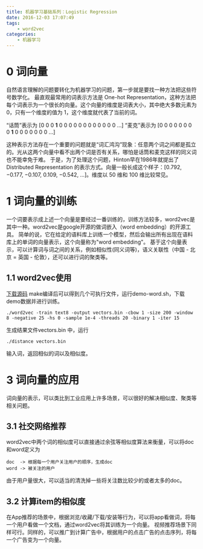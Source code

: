 ```yaml
---
title: 机器学习基础系列：Logistic Regression
date: 2016-12-03 17:07:49
tags:
    - word2vec
categories:
    - 机器学习
---
```


# 0 词向量

自然语言理解的问题要转化为机器学习的问题，第一步就是要找一种方法把这些符号数学化。
最直观最常用的词表示方法是 One-hot Representation，这种方法把每个词表示为一个很长的向量。这个向量的维度是词表大小，其中绝大多数元素为 0，只有一个维度的值为 1，这个维度就代表了当前的词。

“话筒”表示为 [0 0 0 **1** 0 0 0 0 0 0 0 0 0 0 0 0 …]
“麦克”表示为 [0 0 0 0 0 0 0 0 **1** 0 0 0 0 0 0 0 …]

这种表示方法存在一个重要的问题就是“词汇鸿沟”现象：任意两个词之间都是孤立的。光从这两个向量中看不出两个词是否有关系，哪怕是话筒和麦克这样的同义词也不能幸免于难。
于是，为了处理这个问题，Hinton早在1986年就提出了Distributed Representation 的表示方式。向量一般长成这个样子：[0.792, −0.177, −0.107, 0.109, −0.542, …]。维度以 50 维和 100 维比较常见。

# 1 词向量的训练

一个词要表示成上述一个向量是要经过一番训练的，训练方法较多，word2vec是其中一种。word2vec是google开源的做词嵌入（word embedding）的开源工具。 
简单的说，它在给定的语料库上训练一个模型，然后会输出所有出现在语料库上的单词的向量表示，这个向量称为"word embedding"。
基于这个向量表示，可以计算词与词之间的关系，例如相似性(同义词等)，语义关联性（中国 - 北京 = 英国 - 伦敦），还可以进行词的聚类等。

## 1.1 word2vec使用

[下载源码](https://code.google.com/archive/p/word2vec/source/default/source)
make编译后可以得到几个可执行文件，运行demo-word.sh，下载demo数据并进行训练。

```shell
./word2vec -train text8 -output vectors.bin -cbow 1 -size 200 -window 8 -negative 25 -hs 0 -sample 1e-4 -threads 20 -binary 1 -iter 15
```

生成结果文件vectors.bin 中，运行
```shell
./distance vectors.bin
```

输入词，返回相似的词以及相似度。

# 3 词向量的应用

词向量的表示，可以类比到工业应用上许多场景，可以很好的解决相似度、聚类等相关问题。

## 3.1 社交网络推荐

word2vec中两个词的相似度可以直接通过余弦等相似度算法来衡量，可以将doc和word定义为

```text
doc  -> 根据每一个用户关注用户的顺序，生成doc
word -> 被关注的用户
```

由于用户量很大，可以适当的清洗掉一些将关注数比较少的或者太多的doc。

## 3.2 计算item的相似度

在App推荐的场景中，根据浏览/收藏/下载/安装等行为，可以将app看做词，将每一个用户看做一个文档，通过word2vec将其训练为一个向量。
视频推荐场景下同样可行。同样的，可以推广到计算广告中，根据用户的点击广告的点击序列，将每一个广告变为一个向量。



